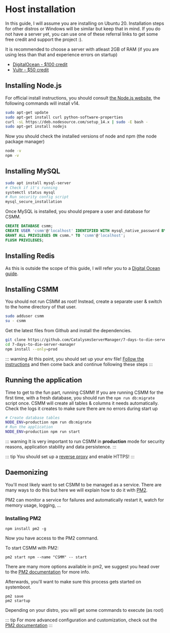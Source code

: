 # Host installation

In this guide, I will assume you are installing on Ubuntu 20. Installation steps for other distros or Windows will be similar but keep that in mind. If you do not have a server yet, you can use one of these referral links to get some free credit and support the project :).

It is recommended to choose a server with atleast 2GB of RAM (if you are using less than that and experience errors on startup)

- [DigitalOcean - \$100 credit](https://m.do.co/c/9053905671f8)
- [Vultr - \$50 credit](https://www.vultr.com/?ref=7942157-4F)



## Installing Node.js

For official install instructions, you should consult [the Node.js website](https://nodejs.org/en/), the following commands will install v14.

```bash
sudo apt-get update
sudo apt-get install curl python-software-properties
curl -sL https://deb.nodesource.com/setup_14.x | sudo -E bash -
sudo apt-get install nodejs
```

Now you should check the installed versions of node and npm (the node package manager)

```bash
node -v
npm -v
```

## Installing MySQL

```bash
sudo apt install mysql-server
# Check if it's running
systemctl status mysql
# Run security config script
mysql_secure_installation
```

Once MySQL is installed, you should prepare a user and database for CSMM.

```sql
CREATE DATABASE csmm;
CREATE USER 'csmm'@'localhost' IDENTIFIED WITH mysql_native_password BY 'your-db-password';
GRANT ALL PRIVILEGES ON csmm.* TO 'csmm'@'localhost';
FLUSH PRIVILEGES;
```

## Installing Redis

As this is outside the scope of this guide, I will refer you to a [Digital Ocean guide](https://www.digitalocean.com/community/tutorials/how-to-install-and-secure-redis-on-ubuntu-20-04).

## Installing CSMM

You should not run CSMM as root! Instead, create a separate user & switch to the home directory of that user.

```bash
sudo adduser csmm
su - csmm
```

Get the latest files from Github and install the dependencies.

```bash
git clone https://github.com/CatalysmsServerManager/7-days-to-die-server-manager
cd 7-days-to-die-server-manager
npm install --only=prod
```
::: warning
At this point, you should set up your env file! [Follow the instructions](/en/CSMM/self-host/configuration) and then come back and continue following these steps
:::

## Running the application

Time to get to the fun part, running CSMM! If you are running CSMM for the first time, with a fresh database, you should run the `npm run db:migrate` script once. CSMM will create all tables & columns it needs automatically. Check the logs it creates to make sure there are no errors during start up

```bash
# Create database tables
NODE_ENV=production npm run db:migrate
# Run the application
NODE_ENV=production npm run start
```

::: warning
It is very important to run CSMM in **production** mode for security reasons, application stability and data persistence.
:::

::: tip
You should set up a [reverse proxy](/en/CSMM/self-host/reverse-proxy) and enable HTTPS!
:::


## Daemonizing

You'll most likely want to set CSMM to be managed as a service. There are many ways to do this but here we will explain how to do it with [PM2](https://pm2.keymetrics.io/).

PM2 can monitor a service for failures and automatically restart it, watch for memory usage, logging, ...

### Installing PM2

`npm install pm2 -g`

Now you have access to the PM2 command.

To start CSMM with PM2:

`pm2 start npm --name "CSMM" -- start`

There are many more options available in pm2, we suggest you head over to the [PM2 documentation](https://pm2.keymetrics.io/docs/usage/quick-start/) for more info.

Afterwards, you'll want to make sure this process gets started on systemboot.

```
pm2 save
pm2 startup
```

Depending on your distro, you will get some commands to execute (as root)

::: tip
For more advanced configuration and customization, check out the [PM2 documentation](https://pm2.keymetrics.io/)
:::